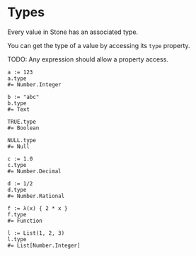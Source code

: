 Types
=====

Every value in Stone has an associated type.

You can get the type of a value by accessing its `type` property.

TODO: Any expression should allow a property access.

~~~ stone
a := 123
a.type
#= Number.Integer

b := "abc"
b.type
#= Text

TRUE.type
#= Boolean

NULL.type
#= Null

c := 1.0
c.type
#= Number.Decimal

d := 1/2
d.type
#= Number.Rational

f := λ(x) { 2 * x }
f.type
#= Function

l := List(1, 2, 3)
l.type
#= List[Number.Integer]
~~~
